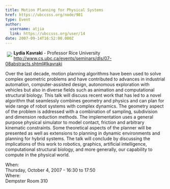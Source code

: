 ```yaml
---
title: Motion Planning for Physical Systems 
href: https://ubccsss.org/node/981
type: Event
author:
  username: atjia
  link: https://ubccsss.org/user/14
date: 2007-09-14T16:52:00.000Z
---
```


<div class="field field-name-body field-type-text-with-summary field-label-hidden"><div class="field-items"><div class="field-item even"><p><img src="http://www.cs.ubc.ca/events/seminars/dls/07-08images/lkavraki.jpg" vspace="5" hspace="5" align="left"><strong>Lydia Kavraki</strong> - Professor Rice University<br>
<a href="http://www.cs.ubc.ca/events/seminars/dls/07-08abstracts.shtml#lkavraki">http://www.cs.ubc.ca/events/seminars/dls/07-08abstracts.shtml#lkavraki</a></p>
<p>Over the last decade, motion planning algorithms have been used to solve complex geometric problems and have contributed to advances in industrial automation, computer-assisted design, autonomous exploration with vehicles but also in diverse fields such as animation and computational structural biology. This talk will discuss recent work that has led to a novel algorithm that seamlessly combines geometry and physics and can plan for wide range of robot systems with complex dynamics. The geometry aspect of the problem is addressed with a combination of sampling, subdivision and dimension reduction methods. The implementation uses a general purpose physical simulator to model contact, friction and arbitrary kinematic constraints. Some theoretical aspects of the planner will be presented as well as extensions to planning in dynamic environments and planning for hybrid systems. The talk will conclude by discussing the implications of this work to robotics, graphics, artificial intelligence, computational structural biology, and more generally, our capability to compute in the physical world.</p>
<!--break--></div></div></div><div class="field field-name-field-dates field-type-datetime field-label-above"><div class="field-label">When:&#xA0;</div><div class="field-items"><div class="field-item even"><span class="date-display-single">Thursday, October 4, 2007 - <span class="date-display-range"><span class="date-display-start">16:30</span> to <span class="date-display-end">17:50</span></span></span></div></div></div><div class="field field-name-field-location field-type-text field-label-above"><div class="field-label">Where:&#xA0;</div><div class="field-items"><div class="field-item even">Dempster Room 310</div></div></div>    <footer>
          </footer>